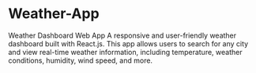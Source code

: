 # Weather-App
Weather Dashboard Web App A responsive and user-friendly weather dashboard built with React.js. This app allows users to search for any city and view real-time weather information, including temperature, weather conditions, humidity, wind speed, and more. 
